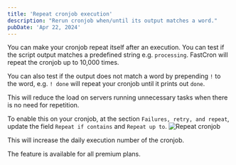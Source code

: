```yaml
---
title: 'Repeat cronjob execution'
description: "Rerun cronjob when/until its output matches a word."
pubDate: 'Apr 22, 2024'
---
```


You can make your cronjob repeat itself after an execution.
You can test if the script output matches a predefined string e.g. `processing`.
FastCron will repeat the cronjob up to 10,000 times.

You can also test if the output does not match a word by prepending `!` to the word, e.g. `! done` will repeat your cronjob until it prints out `done`.

This will reduce the load on servers running unnecessary tasks when there is no need for repetition.

To enable this on your cronjob, at the section `Failures, retry, and repeat`, update the field `Repeat if contains` and `Repeat up to`.
![Repeat cronjob](/screenshots/repeat.png)

This will increase the daily execution number of the cronjob.

The feature is available for all premium plans.
